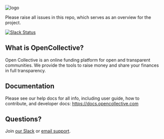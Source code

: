 ![logo](https://opencollective.com/public/images/opencollectivelogo.svg)

Please raise all issues in this repo, which serves as an overview for the project.

[![Slack Status](https://slack.opencollective.com/badge.svg)](https://slack.opencollective.com)

## What is OpenCollective?

Open Collective is an online funding platform for open and transparent communities. We provide the tools to raise money and share your finances in full transparency.

## Documentation

Please see our help docs for all info, including user guide, how to contribute, and developer docs: https://docs.opencollective.com

## Questions?

Join [our Slack](https://slack.opencollective.com) or [email support](mailto:support@opencollective.com).
